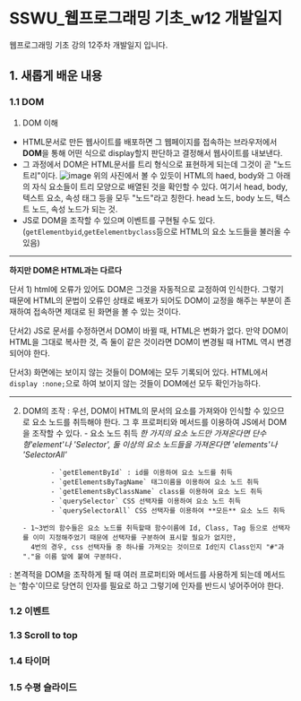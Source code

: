 # SSWU_웹프로그래밍 기초_w12 개발일지
웹프로그래밍 기초 강의 12주차 개발일지 입니다.
       
## 1. 새롭게 배운 내용
### 1.1 DOM

1) DOM 이해
- HTML문서로 만든 웹사이트를 배포하면 그 웹페이지를 접속하는 브라우저에서 **DOM**을 통해 어떤 식으로 display할지 판단하고 결정해서 웹사이트를 내보낸다. 
- 그 과정에서 DOM은 HTML문서를 트리 형식으로 표현하게 되는데 그것이 곧 "노드 트리"이다. 
![image](https://user-images.githubusercontent.com/65717358/119597191-846c0c00-be1b-11eb-9706-f94ee8333298.png)
위의 사진에서 볼 수 있듯이 HTML의 haed, body와 그 아래의 자식 요소들이 트리 모양으로 배열된 것을  확인할 수 있다. 여기서 head, body, 텍스트 요소, 속성 태그 등을 모두 "노드"라고 칭한다. head 노드, body 노드, 텍스트 노드, 속성 노드가 되는 것. 
- JS로 DOM을 조작할 수 있으며 이벤트를 구현될 수도 있다. (`getElementbyid`,`getEelementbyclass`등으로 HTML의 요소 노드들을 불러올 수 있음) 

----

**하지만 DOM은 HTML과는 다르다**

단서 1) html에 오류가 있어도 DOM은 그것을 자동적으로 교정하여 인식한다. 그렇기 때문에 HTML의 문법이 오류인 상태로 배포가 되어도 DOM이 교정을 해주는 부분이 존재하여 접속하면 제대로 된 화면을 볼 수 있는 것이다. 

단서2) JS로 문서를 수정하면서 DOM이 바뀔 때, HTML은 변화가 없다. 만약 DOM이 HTML을 그대로 복사한 것, 즉 둘이 같은 것이라면 DOM이 변경될 때 HTML 역시 변경되어야 한다. 

단서3) 화면에는 보이지 않는 것들이 DOM에는 모두 기록되어 있다. HTML에서 `display :none;`으로 하여 보이지 않는 것들이 DOM에선 모두 확인가능하다. 

----  

2) DOM의 조작 
: 우선, DOM이 HTML의 문서의 요소를 가져와야 인식할 수 있으므로 요소 노드를 취득해야 한다. 그 후 프로퍼티와 메서드를 이용하여 JS에서 DOM을 조작할 수 있다. 
       - 요소 노드 취득 *한 가지의 요소 노드만 가져온다면 단수형'element'나 'Selector', 둘 이상의 요소 노드들을 가져온다면 'elements'나 'SelectorAll'*

              - `getElementById` : id를 이용하여 요소 노드를 취득 
              - `getElementsByTagName` 태그이름을 이용하여 요소 노드 취득
              - `getElementsByClassName` class를 이용하여 요소 노드 취득
              - `querySelector` CSS 선택자를 이용하여 요소 노드 취득
              - `querySelectorAll` CSS 선택자를 이용하여 **모든** 요소 노드 취득
       
       - 1~3번의 함수들은 요소 노드를 취득할때 함수이름에 Id, Class, Tag 등으로 선택자를 이미 지정해주었기 때문에 선택자를 구분하여 표시할 필요가 없지만, 
         4번의 경우, css 선택자들 중 하나를 가져오는 것이므로 Id인지 Class인지 "#"과 "."을 이름 앞에 붙여 구분하다. 
    
: 본격적을 DOM을 조작하게 될 때 여러 프로퍼티와 메서드를 사용하게 되는데 메서드는 '함수'이므로 당연히 인자를 필요로 하고 그렇기에 인자를 반드시 넣어주어야 한다. 



### 1.2 이벤트


### 1.3 Scroll to top 
### 1.4 타이머
### 1.5 수평 슬라이드 
